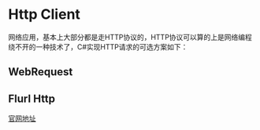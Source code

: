 # Http Client

网络应用，基本上大部分都是走HTTP协议的，HTTP协议可以算的上是网络编程绕不开的一种技术了，C#实现HTTP请求的可选方案如下：

## WebRequest

## Flurl Http

[官网地址](https://flurl.dev/)

